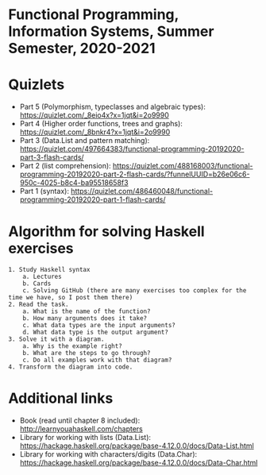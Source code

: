 # Functional Programming, Information Systems, Summer Semester, 2020-2021 

# Quizlets
 - Part 5 (Polymorphism, typeclasses and algebraic types): https://quizlet.com/_8eio4x?x=1jqt&i=2o9990
 - Part 4 (Higher order functions, trees and graphs): https://quizlet.com/_8bnkr4?x=1jqt&i=2o9990
 - Part 3 (Data.List and pattern matching): https://quizlet.com/497664383/functional-programming-20192020-part-3-flash-cards/
 - Part 2 (list comprehension): https://quizlet.com/488168003/functional-programming-20192020-part-2-flash-cards/?funnelUUID=b26e06c6-950c-4025-b8c4-ba95518658f3
 - Part 1 (syntax): https://quizlet.com/486460048/functional-programming-20192020-part-1-flash-cards/ 

# Algorithm for solving Haskell exercises

    1. Study Haskell syntax
        a. Lectures
        b. Cards
        c. Solving GitHub (there are many exercises too complex for the time we have, so I post them there)
    2. Read the task.
        a. What is the name of the function?
        b. How many arguments does it take?
        c. What data types are the input arguments?
        d. What data type is the output argument?
    3. Solve it with a diagram.
        a. Why is the example right?
        b. What are the steps to go through?
        c. Do all examples work with that diagram?
    4. Transform the diagram into code.

# Additional links
 - Book (read until chapter 8 included): http://learnyouahaskell.com/chapters
 - Library for working with lists (Data.List): https://hackage.haskell.org/package/base-4.12.0.0/docs/Data-List.html 
 - Library for working with characters/digits (Data.Char): https://hackage.haskell.org/package/base-4.12.0.0/docs/Data-Char.html 